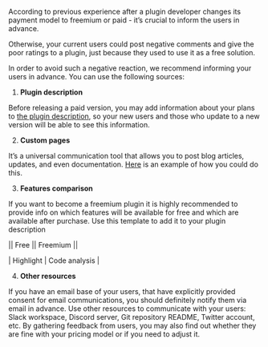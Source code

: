 [//]: # (title: Inform your users in advance)

<p>According to previous experience after a plugin developer changes its payment model to freemium or paid - it’s crucial to inform the users in advance.</p> 
<p>Otherwise, your current users could post negative comments and give the poor ratings to a plugin, just because they used to use it as a free solution.</p> 
<p>In order to avoid such a negative reaction, we recommend informing your users in advance. 
You can use  the following sources:</p>

1. **Plugin description**

<p>Before releasing a paid version, you may add information about your plans to <a href="https://plugins.jetbrains.com/docs/intellij/plugin-configuration-file.html?from=jetbrains.org">the plugin description</a>, so your new users and those who update to a new version will be able to see this information.</p> 

2. **Custom pages** 

<p>It’s a universal communication tool that allows you to post blog articles, updates, and even documentation. <a href="https://plugins.jetbrains.com/plugin/15075-jpa-buddy/blog?preview=true">Here</a> is an example of how you could do this.</p>

3. **Features comparison**

<p>If you want to become a freemium plugin it is highly recommended to provide info on which features will be available for free and which are available after purchase.
Use this template to add it to your plugin description</p>

<p>
  || Free || Freemium ||

  | Highlight | Code analysis |
</p>

4. **Other resources**

<p>If you have an email base of your users, that have explicitly provided consent for email communications, you should definitely notify them via email in advance.
Use other resources to communicate with your users: Slack workspace, Discord server, Git repository README, Twitter account, etc. 
By gathering feedback from users, you may also find out whether they are fine with your pricing model or if you need to adjust it.</p>


